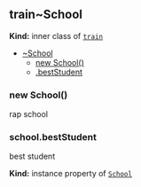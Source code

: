 <a name="Rapper.train..School"></a>
## train~School
**Kind:** inner class of <code>[train](#Rapper.train)</code>  

* [~School](#Rapper.train..School)
  * [new School()](#new_Rapper.train..School_new)
  * [.bestStudent](#Rapper.train..School+bestStudent)

<a name="new_Rapper.train..School_new"></a>
### new School()
rap school

<a name="Rapper.train..School+bestStudent"></a>
### school.bestStudent
best student

**Kind:** instance property of <code>[School](#Rapper.train..School)</code>  
